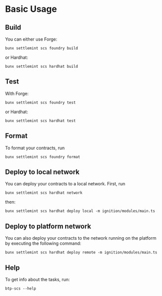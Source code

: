 # Basic Usage

## Build

You can either use Forge:

```shell
bunx settlemint scs foundry build
```

or Hardhat:

```shell
bunx settlemint scs hardhat build
```

## Test

With Forge:

```shell
bunx settlemint scs foundry test
```

or Hardhat:

```shell
bunx settlemint scs hardhat test
```

## Format

To format your contracts, run

```shell
bunx settlemint scs foundry format
```

## Deploy to local network

You can deploy your contracts to a local network. First, run

```shell
bunx settlemint scs hardhat network
```

then:

```shell
bunx settlemint scs hardhat deploy local -m ignition/modules/main.ts
```

## Deploy to platform network

You can also deploy your contracts to the network running on the platform by executing the following command:

```shell
bunx settlemint scs hardhat deploy remote -m ignition/modules/main.ts
```

## Help

To get info about the tasks, run:

```shell
btp-scs --help
```
